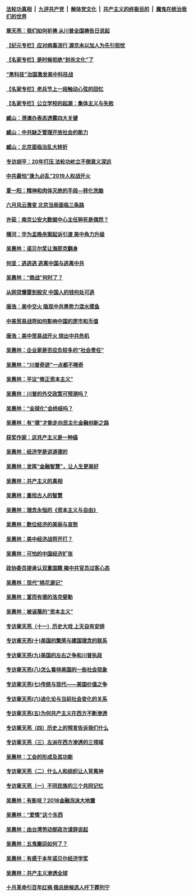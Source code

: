 ####  [法轮功真相](../../../../basic/blob/master/README.md?t=06262031) &nbsp;|&nbsp; [九评共产党](../../../../9ping.md/blob/master/README.md?t=06262031) &nbsp;|&nbsp; [解体党文化](../../../../jtdwh.md/blob/master/README.md?t=06262031)  &nbsp;|&nbsp; [共产主义的终极目的](../../../../gczydzjmd.md/blob/master/README.md?t=06262031) &nbsp;|&nbsp; [魔鬼在统治我们的世界](../../../../mgztzwmdsj.md/blob/master/README.md?t=06262031) 

#### [章天亮：我们如何祈祷 从川普全国祷告日说起](../pages/nsc423/n11944627.md?t=06262031) 

#### [【纪元专栏】应对病毒流行 渥京未以加人为先引担忧](../pages/nsc423/n11875714.md?t=06262031) 

#### [【名家专栏】是时候拒绝“封杀文化”了](../pages/nsc423/n11814093.md?t=06262031) 

#### [“黑科技”治国激发美中科技战](../pages/nsc423/n11638056.md?t=06262031) 

#### [【名家专栏】老兵节上一段触动心弦的回忆](../pages/nsc423/n11646016.md?t=06262031) 

#### [【名家专栏】公立学校的起源：集体主义与失败](../pages/nsc423/n11601833.md?t=06262031) 

#### [臧山：港澳办表态透露四大关键](../pages/nsc423/n11421628.md?t=06262031) 

#### [臧山：中共缺乏管理开放社会的能力](../pages/nsc423/n11407457.md?t=06262031) 

#### [臧山：北京面临治乱大转折](../pages/nsc423/n11406895.md?t=06262031) 

#### [专访胡平：20年打压 法轮功屹立不倒意义深远](../pages/nsc423/n11398800.md?t=06262031) 

#### [中共最怕“逢九必乱”2019人权战开火](../pages/nsc423/n11385248.md?t=06262031) 

#### [夏一阳：精神和肉体灭绝的手段—转化洗脑](../pages/nsc423/n11368250.md?t=06262031) 

#### [六月风云激变 北京当局面临三条路](../pages/nsc423/n11313668.md?t=06262031) 

#### [许茹：南京公安大数据中心主任猝死是偶然？](../pages/nsc423/n11064744.md?t=06262031) 

#### [横河：华为孟晚舟案起诉引渡 美中角力升级](../pages/nsc423/n11027230.md?t=06262031) 

#### [吴惠林：诺贝尔奖让海耶克翻身](../pages/nsc423/n10890049.md?t=06262031) 

#### [何坚：逃逃逃 逃离中国与逃离中共](../pages/nsc423/n10592891.md?t=06262031) 

#### [吴惠林：“商战”何时了？](../pages/nsc423/n10573558.md?t=06262031) 

#### [从网贷爆雷到股灾 中国人的钱何处可逃](../pages/nsc423/n10572800.md?t=06262031) 

#### [唐浩：美中交火 隐现中共黑势力混水摸鱼](../pages/nsc423/n10544040.md?t=06262031) 

#### [中美贸易战将如何影响中国的房市和币值](../pages/nsc423/n10543697.md?t=06262031) 

#### [唐浩：美中贸易战开火 烧出中共危机](../pages/nsc423/n10540126.md?t=06262031) 

#### [吴惠林：企业家是否应负较多的“社会责任”](../pages/nsc423/n10535022.md?t=06262031) 

#### [吴惠林：“川普奇迹”一点都不稀奇](../pages/nsc423/n10512808.md?t=06262031) 

#### [吴惠林：平议“修正资本主义”](../pages/nsc423/n10495724.md?t=06262031) 

#### [吴惠林：川普的外交政策可预测吗？](../pages/nsc423/n10462387.md?t=06262031) 

#### [吴惠林：“全球化”会终结吗？](../pages/nsc423/n10452838.md?t=06262031) 

#### [吴惠林：有“德”才能走向民主化金融创新之路](../pages/nsc423/n10432292.md?t=06262031) 

#### [获奖作家：这共产主义是一种癌](../pages/nsc423/n10431541.md?t=06262031) 

#### [吴惠林：经济学是讲道德的](../pages/nsc423/n10398014.md?t=06262031) 

#### [吴惠林：发挥“金融智慧”，让人生更美好](../pages/nsc423/n10375019.md?t=06262031) 

#### [吴惠林：共产主义的真相](../pages/nsc423/n10351394.md?t=06262031) 

#### [吴惠林：重拾古人的智慧](../pages/nsc423/n10337691.md?t=06262031) 

#### [吴惠林：理念永恒的《资本主义与自由》](../pages/nsc423/n10316274.md?t=06262031) 

#### [吴惠林：数位经济的美丽与哀愁](../pages/nsc423/n10292946.md?t=06262031) 

#### [吴惠林：美中经济战将开打？](../pages/nsc423/n10258825.md?t=06262031) 

#### [吴惠林：可怕的中国经济扩张](../pages/nsc423/n10219147.md?t=06262031) 

#### [政协委员提承认双重国籍 揭中共官员过客心态](../pages/nsc423/n10208809.md?t=06262031) 

#### [吴惠林：现代“桃花源记”](../pages/nsc423/n10185234.md?t=06262031) 

#### [吴惠林：富而有德的洛克斐勒](../pages/nsc423/n10142264.md?t=06262031) 

#### [吴惠林：被诬蔑的“资本主义”](../pages/nsc423/n10124816.md?t=06262031) 

#### [专访章天亮（十一）历史大戏 上天自有安排](../pages/nsc423/n10094905.md?t=06262031) 

#### [专访章天亮(十)美国的繁荣与建国理念的联系](../pages/nsc423/n10094899.md?t=06262031) 

#### [专访章天亮(九)美国的左右之争和川普执政](../pages/nsc423/n10094889.md?t=06262031) 

#### [专访章天亮(八)怎么看待美国的一些社会现象](../pages/nsc423/n10094857.md?t=06262031) 

#### [专访章天亮(七)传统与现代——美国价值之争](../pages/nsc423/n10093140.md?t=06262031) 

#### [专访章天亮(六)进化论与当前社会变化的关系](../pages/nsc423/n10092036.md?t=06262031) 

#### [专访章天亮(五)为何共产主义在西方不断渗透](../pages/nsc423/n10083620.md?t=06262031) 

#### [专访章天亮（四）历史上的预言告诉我们什么](../pages/nsc423/n10083606.md?t=06262031) 

#### [专访章天亮（三）左派在西方渗透的三领域](../pages/nsc423/n10081115.md?t=06262031) 

#### [吴惠林：工会的形成及其功能](../pages/nsc423/n10080633.md?t=06262031) 

#### [专访章天亮（二）什么人和组织让人背离神](../pages/nsc423/n10076637.md?t=06262031) 

#### [专访章天亮（一）不同民族的三个共同记忆](../pages/nsc423/n10074188.md?t=06262031) 

#### [吴惠林：有影呒？2018金融泡沫大地震](../pages/nsc423/n10040534.md?t=06262031) 

#### [吴惠林：“爱情”这个东西](../pages/nsc423/n10019423.md?t=06262031) 

#### [吴惠林：由台湾劳动部政次请辞说起](../pages/nsc423/n9979679.md?t=06262031) 

#### [吴惠林：五鬼搬运如何了？](../pages/nsc423/n9925338.md?t=06262031) 

#### [吴惠林：有感于本年诺贝尔经济学奖](../pages/nsc423/n9871883.md?t=06262031) 

#### [吴惠林：共产主义渗透全球](../pages/nsc423/n9812748.md?t=06262031) 

#### [十月革命引百年红祸 俄总统候选人吁下葬列宁](../pages/nsc423/n9810182.md?t=06262031) 

